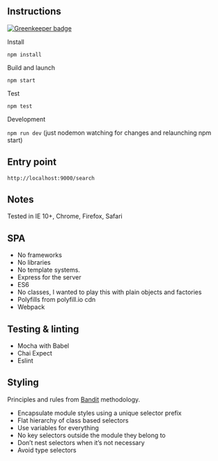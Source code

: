 ## Instructions

[![Greenkeeper badge](https://badges.greenkeeper.io/albinotonnina/vanilla-js-spa.svg)](https://greenkeeper.io/)

Install

`npm install`

Build and launch

`npm start`

Test

`npm test`

Development

`npm run dev`
 (just nodemon watching for changes and relaunching npm start)


## Entry point

`http://localhost:9000/search`

## Notes

Tested in IE 10+, Chrome, Firefox, Safari

## SPA

- No frameworks
- No libraries
- No template systems.
- Express for the server
- ES6
- No classes, I wanted to play this with plain objects and factories
- Polyfills from polyfill.io cdn
- Webpack

## Testing & linting

- Mocha with Babel
- Chai Expect
- Eslint


## Styling

Principles and rules from [Bandit](http://bandit-css.herokuapp.com) methodology.

- Encapsulate module styles using a unique selector prefix
- Flat hierarchy of class based selectors
- Use variables for everything
- No key selectors outside the module they belong to
- Don’t nest selectors when it’s not necessary
- Avoid type selectors
